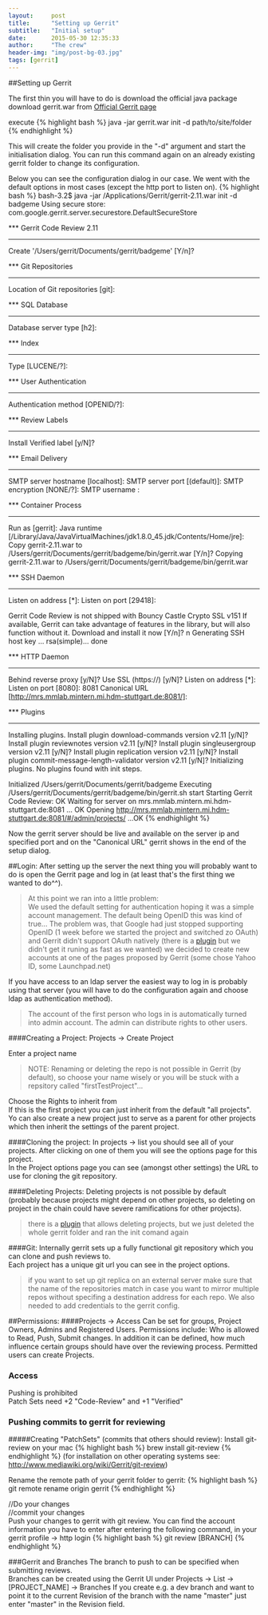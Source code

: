 ```yaml
---
layout:     post
title:      "Setting up Gerrit"
subtitle:   "Initial setup"
date:       2015-05-30 12:35:33
author:     "The crew"
header-img: "img/post-bg-03.jpg"
tags: [gerrit]
---
```


##Setting up Gerrit

The first thin you will have to do is download the official java package<br>
download gerrit.war from [Official Gerrit page](code.google.com/p/gerrit)

execute 
{% highlight bash %}
java -jar gerrit.war init -d path/to/site/folder
{% endhighlight %}

This will create the folder you provide in the "-d" argument and start the initialisation dialog. You can run this command again on an already existing gerrit folder to change its configuration.

Below you can see the configuration dialog in our case. We went with the default options in most cases (except the http port to listen on).
{% highlight bash %}
bash-3.2$ java -jar /Applications/Gerrit/gerrit-2.11.war init -d badgeme
Using secure store: com.google.gerrit.server.securestore.DefaultSecureStore

*** Gerrit Code Review 2.11
*** 

Create '/Users/gerrit/Documents/gerrit/badgeme' [Y/n]? 

*** Git Repositories
*** 

Location of Git repositories   [git]: 

*** SQL Database
*** 

Database server type           [h2]: 

*** Index
*** 

Type                           [LUCENE/?]: 

*** User Authentication
*** 

Authentication method          [OPENID/?]: 

*** Review Labels
*** 

Install Verified label         [y/N]? 

*** Email Delivery
*** 

SMTP server hostname           [localhost]: 
SMTP server port               [(default)]: 
SMTP encryption                [NONE/?]: 
SMTP username                  : 

*** Container Process
*** 

Run as                         [gerrit]: 
Java runtime                   [/Library/Java/JavaVirtualMachines/jdk1.8.0_45.jdk/Contents/Home/jre]: 
Copy gerrit-2.11.war to /Users/gerrit/Documents/gerrit/badgeme/bin/gerrit.war [Y/n]? 
Copying gerrit-2.11.war to /Users/gerrit/Documents/gerrit/badgeme/bin/gerrit.war

*** SSH Daemon
*** 

Listen on address              [*]: 
Listen on port                 [29418]: 

Gerrit Code Review is not shipped with Bouncy Castle Crypto SSL v151
  If available, Gerrit can take advantage of features
  in the library, but will also function without it.
Download and install it now [Y/n]? n
Generating SSH host key ... rsa(simple)... done

*** HTTP Daemon
*** 

Behind reverse proxy           [y/N]? 
Use SSL (https://)             [y/N]? 
Listen on address              [*]: 
Listen on port                 [8080]: 8081
Canonical URL                  [http://mrs.mmlab.mintern.mi.hdm-stuttgart.de:8081/]: 

*** Plugins
*** 

Installing plugins.
Install plugin download-commands version v2.11 [y/N]? 
Install plugin reviewnotes version v2.11 [y/N]? 
Install plugin singleusergroup version v2.11 [y/N]? 
Install plugin replication version v2.11 [y/N]? 
Install plugin commit-message-length-validator version v2.11 [y/N]? 
Initializing plugins.
No plugins found with init steps.

Initialized /Users/gerrit/Documents/gerrit/badgeme
Executing /Users/gerrit/Documents/gerrit/badgeme/bin/gerrit.sh start
Starting Gerrit Code Review: OK
Waiting for server on mrs.mmlab.mintern.mi.hdm-stuttgart.de:8081 ... OK
Opening http://mrs.mmlab.mintern.mi.hdm-stuttgart.de:8081/#/admin/projects/ ...OK
{% endhighlight %}

Now the gerrit server should be live and available on the server ip and specified port and on the "Canonical URL" gerrit shows in the end of the setup dialog.

##Login:
After setting up the server the next thing you will probably want to do is open the Gerrit page and log in (at least that's the first thing we wanted to do^^).

>At this point we ran into a little problem:<br>
>We used the default setting for authentication hoping it was a simple account management. The default being OpenID this was kind of true... The problem was, that Google had just stopped supporting OpenID (1 week before we started the project and switched zo OAuth) and Gerrit didn't support OAuth natively (there is a [plugin](https://github.com/davido/gerrit-oauth-provider "plugin") but we didn't get it runing as fast as we wanted) we decided to create new accounts at one of the pages proposed by Gerrit (some chose Yahoo ID, some Launchpad.net)

If you have access to an ldap server the easiest way to log in is probably using that server (you will have to do the configuration again and choose ldap as authentication method).

> The account of the first person who logs in is automatically turned into admin account.
> The admin can distribute rights to other users.


####Creating a Project:
Projects -> Create Project

Enter a project name
>NOTE: Renaming or deleting the repo is not possible in Gerrit (by default), so choose your name wisely or you will be stuck with a repsitory called "firstTestProject"...

Choose the Rights to inherit from<br>
If this is the first project you can just inherit from the default "all projects". Yo can also create a new project just to serve as a parent for other projects which then inherit the settings of the parent project.

####Cloning the project:
In projects -> list you should see all of your projects. After clicking on one of them you will see the options page for this project.<br>
In the Project options page you can see (amongst other settings) the URL to use for cloning the git repository.


####Deleting Projects:
Deleting projects is not possible by default (probably because projects might depend on other projects, so deleting on project in the chain could have severe ramifications for other projects).<br>
>there is a [plugin](https://gerrit-review.googlesource.com/#/admin/projects/plugins/delete-project) that allows deleting projects, but we just deleted the whole gerrit folder and ran the init comand again 

####Git:
Internally gerrit sets up a fully functional git repository which you can clone and push reviews to.<br>
Each project has a unique git url you can see in the project options.
>if you want to set up git replica on an external server make sure that the name of the repositories match in case you want to mirror multiple repos without specifing a destination address for each repo. We also needed to add credentials to the gerrit config. 

##Permissions:
####Projects -> Access
Can be set for groups, Project Owners, Admins and Registered Users.
Permissions include: Who is allowed to Read, Push, Submit changes. 
In addition it can be defined, how much influence certain groups should have over the reviewing process.
Permitted users can create Projects.


### Access
Pushing is prohibited<br>
Patch Sets need +2 "Code-Review" and +1 "Verified"

### Pushing commits to gerrit for reviewing
#####Creating "PatchSets" (commits that others should review):
Install git-review on your mac 
{% highlight bash %}
brew install git-review
{% endhighlight %}
(for installation on other operating systems see: http://www.mediawiki.org/wiki/Gerrit/git-review)

Rename the remote path of your gerrit folder to gerrit:
{% highlight bash %}
git remote rename origin gerrit
{% endhighlight %}

//Do your changes<br/>
//commit your changes<br/>
Push your changes to gerrit with git review. You can find the account information you have to enter after entering the following command, in your gerrit profile -> http login
{% highlight bash %}
git review [BRANCH]
{% endhighlight %}

###Gerrit and Branches
The branch to push to can be specified when submitting reviews.<br/>
Branches can be created using the Gerrit UI under Projects -> List -> [PROJECT_NAME] -> Branches
If you create e.g. a dev branch and want to point it to the current Revision of the branch with the name "master" just enter "master" in the Revision field.
